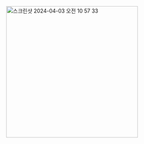 <img width="352" alt="스크린샷 2024-04-03 오전 10 57 33" src="https://github.com/hhyanghh/from-book/assets/70185607/3d55b4dd-81b6-43d8-a752-334df85d630b">
